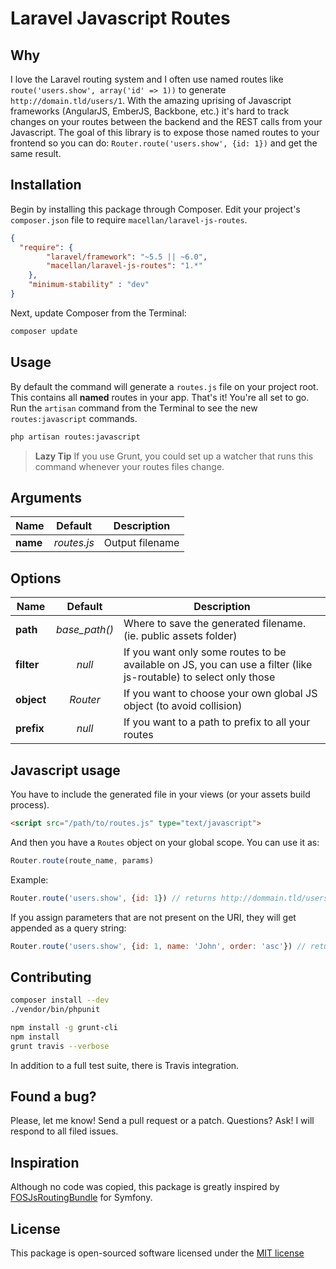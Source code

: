 # Laravel Javascript Routes

## Why

I love the Laravel routing system and I often use named routes like `route('users.show', array('id' => 1))` to generate `http://domain.tld/users/1`.
With the amazing uprising of Javascript frameworks (AngularJS, EmberJS, Backbone, etc.) it's hard to track changes on your routes between the backend and the REST calls from your Javascript.
The goal of this library is to expose those named routes to your frontend so you can do: `Router.route('users.show', {id: 1})` and get the same result.

## Installation

Begin by installing this package through Composer. Edit your project's `composer.json` file to require `macellan/laravel-js-routes`.

```json
{
  "require": {
        "laravel/framework": "~5.5 || ~6.0",
        "macellan/laravel-js-routes": "1.*"
    },
    "minimum-stability" : "dev"
}
```

Next, update Composer from the Terminal:

```bash
composer update
```

## Usage

By default the command will generate a `routes.js` file on your project root. This contains all **named** routes in your app.
That's it! You're all set to go. Run the `artisan` command from the Terminal to see the new `routes:javascript` commands.

```bash
php artisan routes:javascript
```

> **Lazy Tip** If you use Grunt, you could set up a watcher that runs this command whenever your routes files change.

## Arguments

| Name     | Default     | Description     |
| -------- |:-----------:| --------------- |
| **name** | *routes.js* | Output filename |

## Options

| Name     | Default     | Description     |
| -------- |:-----------:| --------------- |
| **path**   | *base_path()* | Where to save the generated filename. (ie. public assets folder) |
| **filter** | *null*        | If you want only some routes to be available on JS, you can use a filter (like js-routable) to select only those |
| **object** | *Router*      | If you want to choose your own global JS object (to avoid collision) |
| **prefix** | *null*        | If you want to a path to prefix to all your routes |

## Javascript usage

You have to include the generated file in your views (or your assets build process).

```html
<script src="/path/to/routes.js" type="text/javascript">
```

And then you have a `Routes` object on your global scope. You can use it as:

```javascript
Router.route(route_name, params)
```

Example:

```javascript
Router.route('users.show', {id: 1}) // returns http://dommain.tld/users/1
```

If you assign parameters that are not present on the URI, they will get appended as a query string:

```javascript
Router.route('users.show', {id: 1, name: 'John', order: 'asc'}) // returns http://dommain.tld/users/1?name=John&order=asc
```

## Contributing

```bash
composer install --dev
./vendor/bin/phpunit
```

```bash
npm install -g grunt-cli
npm install
grunt travis --verbose
```

In addition to a full test suite, there is Travis integration.

## Found a bug?

Please, let me know! Send a pull request or a patch. Questions? Ask! I will respond to all filed issues.

## Inspiration

Although no code was copied, this package is greatly inspired by [FOSJsRoutingBundle](https://github.com/FriendsOfSymfony/FOSJsRoutingBundle) for Symfony.

## License

This package is open-sourced software licensed under the [MIT license](http://opensource.org/licenses/MIT)
